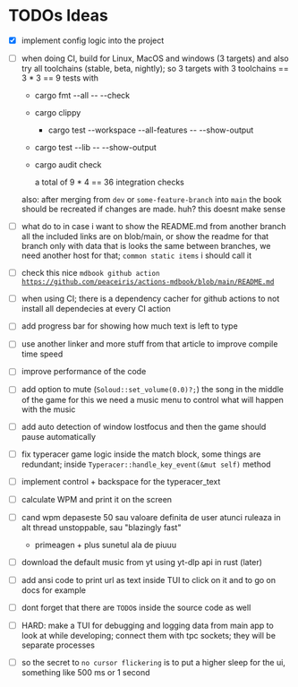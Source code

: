 # TODOs Ideas

- [x] implement config logic into the project

- [ ] when doing CI, build for Linux, MacOS and windows (3 targets) and also try all toolchains (stable, beta, nightly);
  so 3 targets with 3 toolchains == 3 * 3 == 9 tests with
  - cargo fmt --all -- --check
  - cargo clippy
    - cargo test --workspace --all-features -- --show-output
  - cargo test --lib -- --show-output
  - cargo audit check

    a total of 9 * 4 == 36 integration checks

  also: after merging from `dev` or `some-feature-branch` into `main` the book should be recreated if changes are made.
  huh? this doesnt make sense

- [ ] what do to in case i want to show the README.md from another branch
  all the included links are on blob/main, or show the readme for that branch only with data that is looks the same
  between branches, we need another host for that; `common static items` i should call it

- [ ] check this
  nice `mdbook github action` [`https://github.com/peaceiris/actions-mdbook/blob/main/README.md`](https://github.com/peaceiris/actions-mdbook/blob/main/README.md)

- [ ] when using CI; there is a dependency cacher for github actions to not install all dependecies at every CI action

- [ ] add progress bar for showing how much text is left to type

- [ ] use another linker and more stuff from that article to improve compile time speed

- [ ] improve performance of the code

- [ ] add option to mute (`Soloud::set_volume(0.0)?;`) the song in the middle of the game
  for this we need a music menu to control what will happen with the music

- [ ] add auto detection of window lostfocus and then the game should pause automatically

- [ ] fix typeracer game logic inside the match block, some things are redundant;
  inside `Typeracer::handle_key_event(&mut self)` method

- [ ] implement control + backspace for the typeracer_text

- [ ] calculate WPM and print it on the screen

- [ ] cand wpm depaseste 50 sau valoare definita de user atunci ruleaza in alt thread unstoppable, sau "blazingly fast"
  - primeagen + plus sunetul ala de piuuu

- [ ] download the default music from yt using yt-dlp api in rust (later)

- [ ] add ansi code to print url as text inside TUI to click on it and to go on docs for example

- [ ] dont forget that there are `TODO`s inside the source code as well

- [ ] HARD: make a TUI for debugging and logging data from main app to look at while developing; connect them with tpc
  sockets; they will be separate processes

- [ ] so the secret to `no cursor flickering` is to put a higher sleep for the ui, something like 500 ms or 1 second
